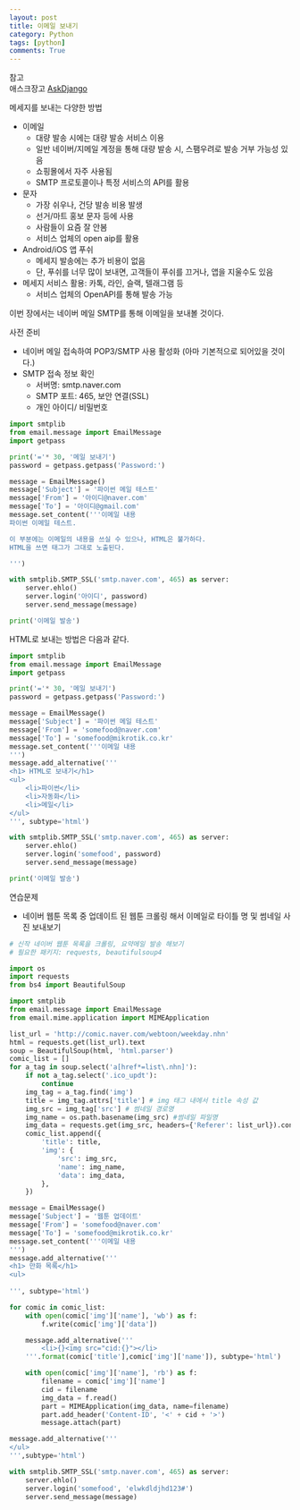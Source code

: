 ```yaml
---
layout: post
title: 이메일 보내기
category: Python
tags: [python]
comments: True
---
```


참고  
애스크장고  [AskDjango](https://www.askcompany.kr/)

메세지를 보내는 다양한 방법

- 이메일
  - 대량 발송 시에는 대량 발송 서비스 이용
  - 일반 네이버/지메일 계정을 통해 대량 발송 시, 스팸우려로 발송 거부 가능성 있음
  - 쇼핑몰에서 자주 사용됨
  - SMTP 프로토콜이나 특정 서비스의 API를 활용
- 문자
  - 가장 쉬우나, 건당 발송 비용 발생
  - 선거/마트 홍보 문자 등에 사용
  - 사람들이 요즘 잘 안봄
  - 서비스 업체의 open aip를 활용
- Android/iOS 앱 푸쉬
  - 메세지 발송에는 추가 비용이 없음
  - 단, 푸쉬를 너무 많이 보내면, 고객들이 푸쉬를 끄거나, 앱을 지울수도 있음
- 메세지 서비스 활용: 카톡, 라인, 슬랙, 텔래그램 등
  - 서비스 업체의 OpenAPI를 통해 발송 가능
  
이번 장에서는 네이버 메일 SMTP를 통해 이메일을 보내볼 것이다.

사전 준비
- 네이버 메일 접속하여 POP3/SMTP 사용 활성화 (아마 기본적으로 되어있을 것이다.)
- SMTP 접속 정보 확인
  - 서버명: smtp.naver.com
  - SMTP 포트: 465, 보안 연결(SSL)
  - 개인 아이디/ 비밀번호

```python
import smtplib
from email.message import EmailMessage
import getpass

print('='* 30, '메일 보내기')
password = getpass.getpass('Password:')

message = EmailMessage()
message['Subject'] = '파이썬 메일 테스트'
message['From'] = '아이디@naver.com'
message['To'] = '아이디@gmail.com'
message.set_content('''이메일 내용
파이썬 이메일 테스트.

이 부분에는 이메일의 내용을 쓰실 수 있으나, HTML은 불가하다.
HTML을 쓰면 태그가 그대로 노출된다.

''')

with smtplib.SMTP_SSL('smtp.naver.com', 465) as server:
    server.ehlo()
    server.login('아이디', password)
    server.send_message(message)

print('이메일 발송')
```

HTML로 보내는 방법은 다음과 같다.
```python
import smtplib
from email.message import EmailMessage
import getpass

print('='* 30, '메일 보내기')
password = getpass.getpass('Password:')

message = EmailMessage()
message['Subject'] = '파이썬 메일 테스트'
message['From'] = 'somefood@naver.com'
message['To'] = 'somefood@mikrotik.co.kr'
message.set_content('''이메일 내용
''')
message.add_alternative('''
<h1> HTML로 보내기</h1>
<ul>
    <li>파이썬</li>
    <li>자동화</li>
    <li>메일</li>
</ul>
''', subtype='html')

with smtplib.SMTP_SSL('smtp.naver.com', 465) as server:
    server.ehlo()
    server.login('somefood', password)
    server.send_message(message)

print('이메일 발송')
```

연습문제
- 네이버 웹툰 목록 중 업데이트 된 웹툰 크롤링 해서 이메일로 타이틀 명 및 썸네일 사진 보내보기

```python
# 신작 네이버 웹툰 목록을 크롤링, 요약메일 발송 해보기
# 필요한 패키지: requests, beautifulsoup4

import os
import requests
from bs4 import BeautifulSoup

import smtplib
from email.message import EmailMessage
from email.mime.application import MIMEApplication

list_url = 'http://comic.naver.com/webtoon/weekday.nhn'
html = requests.get(list_url).text
soup = BeautifulSoup(html, 'html.parser')
comic_list = []
for a_tag in soup.select('a[href*=list\.nhn]'):
    if not a_tag.select('.ico_updt'):
        continue
    img_tag = a_tag.find('img')
    title = img_tag.attrs['title'] # img 태그 내에서 title 속성 값
    img_src = img_tag['src'] # 썸네일 경로명
    img_name = os.path.basename(img_src) #썸네일 파일명
    img_data = requests.get(img_src, headers={'Referer': list_url}).content
    comic_list.append({
        'title': title,
        'img': {
            'src': img_src,
            'name': img_name,
            'data': img_data,
        },
    })

message = EmailMessage()
message['Subject'] = '웹툰 업데이트'
message['From'] = 'somefood@naver.com'
message['To'] = 'somefood@mikrotik.co.kr'
message.set_content('''이메일 내용
''')
message.add_alternative('''
<h1> 만화 목록</h1>
<ul>
    
''', subtype='html')

for comic in comic_list:
    with open(comic['img']['name'], 'wb') as f:
        f.write(comic['img']['data'])

    message.add_alternative('''
        <li>{}<img src="cid:{}"></li>
    '''.format(comic['title'],comic['img']['name']), subtype='html')

    with open(comic['img']['name'], 'rb') as f:
        filename = comic['img']['name']
        cid = filename
        img_data = f.read()
        part = MIMEApplication(img_data, name=filename)
        part.add_header('Content-ID', '<' + cid + '>')
        message.attach(part)

message.add_alternative('''
</ul>
''',subtype='html')

with smtplib.SMTP_SSL('smtp.naver.com', 465) as server:
    server.ehlo()
    server.login('somefood', 'elwkdldjhd123#')
    server.send_message(message)

```
